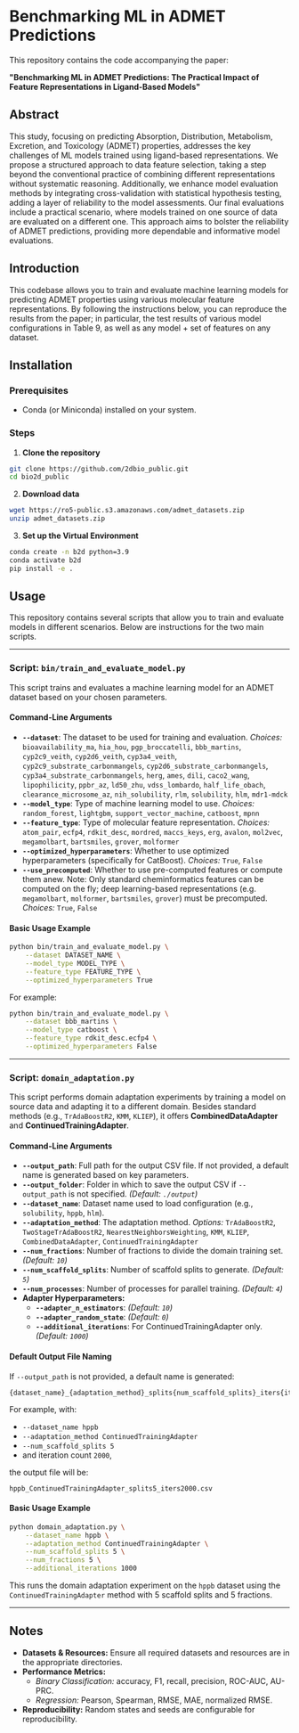 # Benchmarking ML in ADMET Predictions

This repository contains the code accompanying the paper:

**"Benchmarking ML in ADMET Predictions: The Practical Impact of Feature Representations in Ligand-Based Models"**

## Abstract

This study, focusing on predicting Absorption, Distribution, Metabolism, Excretion, and Toxicology (ADMET) properties, addresses the key challenges of ML models trained using ligand-based representations. We propose a structured approach to data feature selection, taking a step beyond the conventional practice of combining different representations without systematic reasoning. Additionally, we enhance model evaluation methods by integrating cross-validation with statistical hypothesis testing, adding a layer of reliability to the model assessments. Our final evaluations include a practical scenario, where models trained on one source of data are evaluated on a different one. This approach aims to bolster the reliability of ADMET predictions, providing more dependable and informative model evaluations.

## Introduction

This codebase allows you to train and evaluate machine learning models for predicting ADMET properties using various molecular feature representations. By following the instructions below, you can reproduce the results from the paper; in particular, the test results of various model configurations in Table 9, as well as any model + set of features on any dataset.

## Installation

### Prerequisites

- Conda (or Miniconda) installed on your system.

### Steps

1. **Clone the repository**

```bash
git clone https://github.com/2dbio_public.git
cd bio2d_public
```

2. **Download data**

```bash
wget https://ro5-public.s3.amazonaws.com/admet_datasets.zip
unzip admet_datasets.zip
```

3. **Set up the Virtual Environment**

```bash
conda create -n b2d python=3.9
conda activate b2d
pip install -e .
```

## Usage

This repository contains several scripts that allow you to train and evaluate models in different scenarios. Below are instructions for the two main scripts.

---

### Script: `bin/train_and_evaluate_model.py`

This script trains and evaluates a machine learning model for an ADMET dataset based on your chosen parameters.

#### Command-Line Arguments

- **`--dataset`**: The dataset to be used for training and evaluation. *Choices:* `bioavailability_ma`, `hia_hou`, `pgp_broccatelli`, `bbb_martins`, `cyp2c9_veith`, `cyp2d6_veith`, `cyp3a4_veith`, `cyp2c9_substrate_carbonmangels`, `cyp2d6_substrate_carbonmangels`, `cyp3a4_substrate_carbonmangels`, `herg`, `ames`, `dili`, `caco2_wang`, `lipophilicity`, `ppbr_az`, `ld50_zhu`, `vdss_lombardo`, `half_life_obach`, `clearance_microsome_az`, `nih_solubility`, `rlm`, `solubility`, `hlm`, `mdr1-mdck`
- **`--model_type`**: Type of machine learning model to use. *Choices:* `random_forest`, `lightgbm`, `support_vector_machine`, `catboost`, `mpnn`
- **`--feature_type`**: Type of molecular feature representation. *Choices:* `atom_pair`, `ecfp4`, `rdkit_desc`, `mordred`, `maccs_keys`, `erg`, `avalon`, `mol2vec`, `megamolbart`, `bartsmiles`, `grover`, `molformer`
- **`--optimized_hyperparameters`**: Whether to use optimized hyperparameters (specifically for CatBoost). *Choices:* `True`, `False`
- **`--use_precomputed`**: Whether to use pre-computed features or compute them anew. Note: Only standard cheminformatics features can be computed on the fly; deep learning-based representations (e.g. `megamolbart`, `molformer`, `bartsmiles`, `grover`) must be precomputed. *Choices:* `True`, `False`

#### Basic Usage Example

```bash
python bin/train_and_evaluate_model.py \
    --dataset DATASET_NAME \
    --model_type MODEL_TYPE \
    --feature_type FEATURE_TYPE \
    --optimized_hyperparameters True
```

For example:

```bash
python bin/train_and_evaluate_model.py \
    --dataset bbb_martins \
    --model_type catboost \
    --feature_type rdkit_desc.ecfp4 \
    --optimized_hyperparameters False
```

---

### Script: `domain_adaptation.py`

This script performs domain adaptation experiments by training a model on source data and adapting it to a different domain. Besides standard methods (e.g., `TrAdaBoostR2`, `KMM`, `KLIEP`), it offers **CombinedDataAdapter** and **ContinuedTrainingAdapter**.

#### Command-Line Arguments

- **`--output_path`**: Full path for the output CSV file. If not provided, a default name is generated based on key parameters.
- **`--output_folder`**: Folder in which to save the output CSV if `--output_path` is not specified. *(Default: `./output`)*
- **`--dataset_name`**: Dataset name used to load configuration (e.g., `solubility`, `hppb`, `hlm`).
- **`--adaptation_method`**: The adaptation method. *Options:* `TrAdaBoostR2`, `TwoStageTrAdaBoostR2`, `NearestNeighborsWeighting`, `KMM`, `KLIEP`, `CombinedDataAdapter`, `ContinuedTrainingAdapter`
- **`--num_fractions`**: Number of fractions to divide the domain training set. *(Default: `10`)*
- **`--num_scaffold_splits`**: Number of scaffold splits to generate. *(Default: `5`)*
- **`--num_processes`**: Number of processes for parallel training. *(Default: `4`)*
- **Adapter Hyperparameters:**
  - **`--adapter_n_estimators`**: *(Default: `10`)*
  - **`--adapter_random_state`**: *(Default: `0`)*
  - **`--additional_iterations`**: For ContinuedTrainingAdapter only. *(Default: `1000`)*

#### Default Output File Naming

If `--output_path` is not provided, a default name is generated:

```
{dataset_name}_{adaptation_method}_splits{num_scaffold_splits}_iters{iterations}.csv
```

For example, with:
- `--dataset_name hppb`
- `--adaptation_method ContinuedTrainingAdapter`
- `--num_scaffold_splits 5`
- and iteration count `2000`,

the output file will be:

```
hppb_ContinuedTrainingAdapter_splits5_iters2000.csv
```

#### Basic Usage Example

```bash
python domain_adaptation.py \
    --dataset_name hppb \
    --adaptation_method ContinuedTrainingAdapter \
    --num_scaffold_splits 5 \
    --num_fractions 5 \
    --additional_iterations 1000
```

This runs the domain adaptation experiment on the `hppb` dataset using the `ContinuedTrainingAdapter` method with 5 scaffold splits and 5 fractions.

---

## Notes

- **Datasets & Resources:** Ensure all required datasets and resources are in the appropriate directories.
- **Performance Metrics:**
  - *Binary Classification:* accuracy, F1, recall, precision, ROC-AUC, AU-PRC.
  - *Regression:* Pearson, Spearman, RMSE, MAE, normalized RMSE.
- **Reproducibility:** Random states and seeds are configurable for reproducibility.

